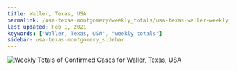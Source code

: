 ```yaml
---
title: Waller, Texas, USA
permalink: /usa-texas-montgomery/weekly_totals/usa-texas-waller-weekly_totals.html
last_updated: Feb 1, 2021
keywords: ["Waller, Texas, USA", "weekly totals"]
sidebar: usa-texas-montgomery_sidebar
---
```


![Weekly Totals of Confirmed Cases for Waller, Texas, USA](/covid_tracker/images/graphs/usa-texas-waller-weekly_totals_graph.png)
